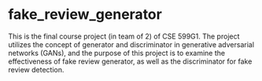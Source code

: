 # fake_review_generator
This is the final course project (in team of 2) of CSE 599G1. The project utilizes the concept of generator and discriminator in generative adversarial networks (GANs), and the purpose of this project is to examine the effectiveness of fake review generator, as well as the discriminator for fake review detection.
